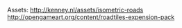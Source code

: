 
Assets:
	http://kenney.nl/assets/isometric-roads
	http://opengameart.org/content/roadtiles-expension-pack
